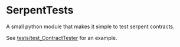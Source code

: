 # SerpentTests
A small python module that makes it simple to test serpent contracts.

See [tests/test_ContractTester](tests/test_ContractTester.py) for an example.
